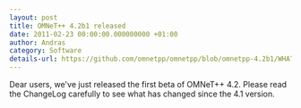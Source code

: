 ```yaml
---
layout: post
title: OMNeT++ 4.2b1 released
date: 2011-02-23 00:00:00.000000000 +01:00
author: Andras
category: Software
details-url: https://github.com/omnetpp/omnetpp/blob/omnetpp-4.2b1/WHATSNEW
---
```

Dear users, we've just released the first beta of OMNeT++ 4.2. Please read the
ChangeLog carefully to see what has changed since the 4.1 version.